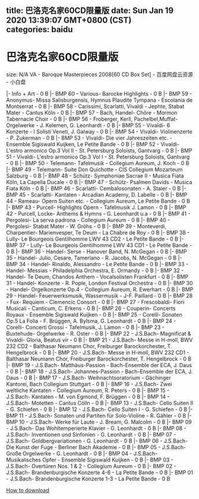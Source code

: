 
title: 巴洛克名家60CD限量版
date: Sun Jan 19 2020 13:39:07 GMT+0800 (CST)    
categories: baidu
---

# 巴洛克名家60CD限量版
size: N/A
 VA - Baroque Masterpieces 2008[60 CD Box Set] - 百度网盘云资源 - 小白盘
 
|- Info + Art - 0 B
|- BMP 60 - Various- Barocke Highlights - 0 B
|- BMP 59 - Anonymus- Missa Salisburgensis, Hymnus Plaudite Tympana - Escolania de Montserrat - 0 B
|- BMP 58 - Carissimi, Scarlatti, Vivaldi - Jephte, Stabat Mater - Cantus Köln - 0 B
|- BMP 57 - Bach, Handel- Chöre - Mormon Tabernacle Choir - 0 B
|- BMP 56 - Froberger, Kerll, Pachelbel,Muffat- Orgelwerke - J. Kelemen, G. Leonhardt - 0 B
|- BMP 55 - Vivaldi- 6 Konzerte - I Solisti Veneti, J. Galway - 0 B
|- BMP 54 - Vivaldi- Violinenzerte - P. Zukerman - 0 B
|- BMP 53 - Vivaldi- Die vier Jahreszeiten etc. - Ensemble Sigiswald Kuijken, Le Petite Bande - 0 B
|- BMP 52 - Vivaldi- L'estro armonico Op.3 Vol II - St. Petersburg Soloists, Gantvarg - 0 B
|- BMP 51 - Vivaldi- L'estro armonico Op.3 Vol I - St. Petersburg Soloists, Gantvarg - 0 B
|- BMP 50 - Telemann- Tafelmusik - Collegium Aureum, J. Koch - 0 B
|- BMP 49 - Telemann- Suite Don Quichotte - CIS Collegium Mozarteum Salzburg - 0 B
|- BMP 48 - Schütz- Symphoniae Sacrae II - Musica Fiata Köln, La Capella Ducale - 0 B
|- BMP 47 - Schütz- Psalmen Davids - Musica Fiata Köln - 0 B
|- BMP 46 - Scarlatti- Cembalosonaten - A. Staier - 0 B
|- BMP 45 - Scarlatti- Kantaten - Arcadian Academy, D. Labelle - 0 B
|- BMP 44 - Rameau- Opern Suiten etc. - Collegium Aureum, Le Petite Bande - 0 B
|- BMP 43 - Purcell- Highlights Opern - Tafelmusik J. Lamon - 0 B
|- BMP 42 - Purcell, Locke- Anthems & Hymns - G. Leonhardt u.a - 0 B
|- BMP 41 - Pergolesi- La serva padrona - Collegium Aureum - 0 B
|- BMP 40 - Pergolesi- Stabat Mater - W. Gröhs - 0 B
|- BMP 39 - Monteverdi, Charpentier- Marienvesper, Te Deum - La Chabre de Roy - 0 B
|- BMP 38 - Lully- Le Bourgeois Gentilhomme LWV 43 CD2 - Le Petite Bande - 0 B
|- BMP 37 - Lully- Le Bourgeois Gentilhomme LWV 43 CD1 - Le Petite Bande - 0 B
|- BMP 36 - Handel- Serse - Hanover Band, N. McGegan - 0 B
|- BMP 35 - Handel- Julio, Cesare, Tamerlano - R. Jacobs, N. McGegan - 0 B
|- BMP 34 - Handel- Rinaldo, Alessandro - Le Petite Bande - 0 B
|- BMP 33 - Handel- Messias - Philadelphia Orchestra, E. Ormandy - 0 B
|- BMP 32 - Handel- Te Deum, Chandos Anthem - Vocalsolisten Frankfurt - 0 B
|- BMP 31 - Handel- Konzerte - R. Pople, London Festival Orchestra - 0 B
|- BMP 30 - Handel- Orgelkonzerte Op.4 - Collegium Aureum, R. Ewerhart - 0 B
|- BMP 29 - Handel- Feuerwerksmusik, Wassermusik - J-F. Paillard - 0 B
|- BMP 28 - Fux- Requiem - Clemencic Consort - 0 B
|- BMP 27 - Frescobaldi- Fiori Musicali - Canticum, C. Erkens - 0 B
|- BMP 26 - Couperin- Concerts Royaux - Ensemble Sigiswald Kuijken - 0 B
|- BMP 25 - Corelli- Sonaten Op.5 La Folia - F. Brüggen, A. Bylsma, G. Leonhardt - 0 B
|- BMP 24 - Corelli- Concerti Grossi - Tafelmusik, J. Lamon - 0 B
|- BMP 23 - Buxtehude- Orgelwerke - R. Oster - 0 B
|- BMP 22 - J.S.Bach- Magnificat & Vivaldi- Gloria, Beatus vir - 0 B
|- BMP 21 - J.S.Bach- Messe in H-moll, BWV 232 CD2 - Balthasar Neumann Chor, Freiburger Barockorchester, T. Hengelbrock - 0 B
|- BMP 20 - J.S.Bach- Messe in H-moll, BWV 232 CD1 - Balthasar Neumann Chor, Freiburger Barockorchester, T. Hengelbrock - 0 B
|- BMP 19 - J.S.Bach- Matthäus-Passion - Bach-Ensemble der ECA, J. Daus - 0 B
|- BMP 18 - J.S.Bach- Johannes-Passion - Bach-Ensemble der ECA, J. Daus - 0 B
|- BMP 17 - J.S.Bach- Weihnachtsoratorium - Gächinger Kantorei, Bach Collegium Stuttgart - 0 B
|- BMP 16 - J.S.Bach- Zwei weltliche Kantaten - Collegium Aureum, R. Peters - 0 B
|- BMP 15 - J.S.Bach- Kantaten - M. von Egmond, F. Brüggen - 0 B
|- BMP 14 - J.S.Bach- Motetten - Cantus Cölln - 0 B
|- BMP 13 - J.S.Bach- Cello Suiten II - G. Schiefen - 0 B
|- BMP 12 - J.S.Bach- Cello Suiten I - G. Schiefen - 0 B
|- BMP 11 - J.S.Bach- Sonaten und Partiten für Solo-Violine - R. Gähler - 0 B
|- BMP 10 - J.S.Bach- Werke für Laute - J. Bream, G. Malcolm - 0 B
|- BMP 09 - J.S.Bach- Das Wohltemperierte Klavier - G. Leonhardt - 0 B
|- BMP 08 - J.S.Bach- Inventionen und Sinfonien - G. Leonhardt - 0 B
|- BMP 07 - J.S.Bach- Goldbergvariationen - G. Leonhardt - 0 B
|- BMP 06 - J.S.Bach- Die Kunst der Fuge - Berliner Bach Akademie - 0 B
|- BMP 05 - J.S.Bach- Große Orgelwerke - G. Leonhardt - 0 B
|- BMP 04 - J.S.Bach- Musikalisches Opfer - Ensemble Sigiswald Kuijken - 0 B
|- BMP 03 - J.S.Bach- Overtüren Nos. 1 & 2 - Collegium Aureum - 0 B
|- BMP 02 - J.S.Bach- Brandenburgische Konzerte 4-6 - La Petite Bande - 0 B
|- BMP 01 - J.S.Bach- Brandenburgische Konzerte 1-3 - La Petite Bande - 0 B

[How to download](https://bpcam.bemobtrk.com/go/2ceec3aa-1ca2-46d6-b9ff-aaa5c184517c?jno=5521)